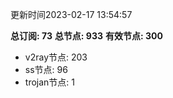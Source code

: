 更新时间2023-02-17 13:54:57

**总订阅: 73**
**总节点: 933**
**有效节点: 300**
- v2ray节点: 203
- ss节点: 96
- trojan节点: 1
